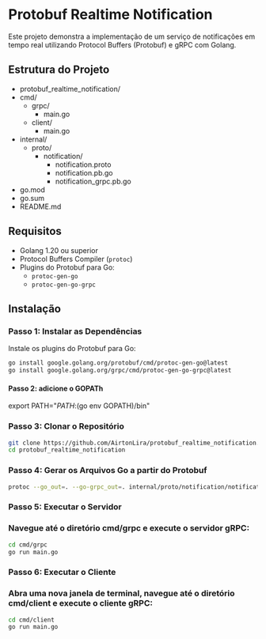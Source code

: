 # Protobuf Realtime Notification

Este projeto demonstra a implementação de um serviço de notificações em tempo real utilizando Protocol Buffers (Protobuf) e gRPC com Golang.

## Estrutura do Projeto

- protobuf_realtime_notification/
- cmd/
  - grpc/
    - main.go
  - client/
    - main.go
- internal/
  - proto/
    - notification/
      - notification.proto
      - notification.pb.go
      - notification_grpc.pb.go
- go.mod
- go.sum
- README.md


## Requisitos

- Golang 1.20 ou superior
- Protocol Buffers Compiler (`protoc`)
- Plugins do Protobuf para Go:
  - `protoc-gen-go`
  - `protoc-gen-go-grpc`

## Instalação

### Passo 1: Instalar as Dependências

Instale os plugins do Protobuf para Go:

```sh
go install google.golang.org/protobuf/cmd/protoc-gen-go@latest
go install google.golang.org/grpc/cmd/protoc-gen-go-grpc@latest
````


#### Passo 2: adicione o GOPATh
export PATH="$PATH:$(go env GOPATH)/bin"

### Passo 3: Clonar o Repositório
```sh
git clone https://github.com/AirtonLira/protobuf_realtime_notification.git
cd protobuf_realtime_notification
````

### Passo 4: Gerar os Arquivos Go a partir do Protobuf
```sh
protoc --go_out=. --go-grpc_out=. internal/proto/notification/notification.proto
````

### Passo 5: Executar o Servidor
### Navegue até o diretório cmd/grpc e execute o servidor gRPC:

```sh
cd cmd/grpc
go run main.go
````

### Passo 6: Executar o Cliente
### Abra uma nova janela de terminal, navegue até o diretório cmd/client e execute o cliente gRPC:
```sh
cd cmd/client
go run main.go
````